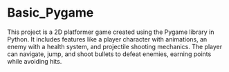 # Basic_Pygame
This project is a 2D platformer game created using the Pygame library in Python. It includes features like a player character with animations, an enemy with a health system, and projectile shooting mechanics. The player can navigate, jump, and shoot bullets to defeat enemies, earning points while avoiding hits.
